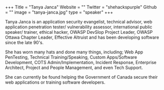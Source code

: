 +++
Title = "Tanya Janca"
Website = ""
Twitter = "shehackspurple"
Github = ""
image = "tanya-janca.jpg"
type = "speaker"
+++

Tanya Janca is an application security evangelist, technical advisor, web application 
penetration tester/ vulnerability assessor, international public speaker/ trainer, ethical 
hacker, OWASP DevSlop Project Leader, OWASP Ottawa Chapter Leader, Effective Altruist and 
has been developing software since the late 90's.

She has worn many hats and done many things, including; Web App PenTesting, Technical 
Training/Speaking, Custom Apps/Software Development, COTS Admin/Implementation, Incident 
Response, Enterprise Architect, Project and People Management, and even Tech Support.

She can currently be found helping the Government of Canada secure their web applications 
or training software developers.

